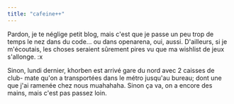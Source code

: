 ```yaml
---
title: "cafeine++"
---
```


Pardon, je te néglige petit blog, mais c'est que je passe un peu trop de temps
le nez dans du code... ou dans openarena, oui, aussi. D'ailleurs, si je
m'écoutais, les choses seraient sûrement pires vu que ma wishlist de jeux
s'allonge. :x

Sinon, lundi dernier, khorben est arrivé gare du nord avec 2 caisses de club-
mate qu'on a transportées dans le métro jusqu'au bureau; dont une que j'ai
ramenée chez nous muahahaha. Sinon ça va, on a encore des mains, mais c'est
pas passez loin.

